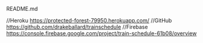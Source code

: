 README.md

//Heroku
https://protected-forest-79950.herokuapp.com/
//GitHub
https://github.com/drakeballard/trainschedule
//Firebase
https://console.firebase.google.com/project/train-schedule-61b08/overview
